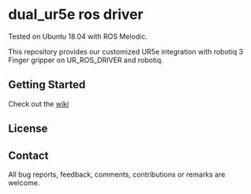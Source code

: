 # dual_ur5e ros driver
Tested on Ubuntu 18.04 with ROS Melodic.

This repository provides our customized UR5e integration with robotiq 3 Finger gripper on UR_ROS_DRIVER and robotiq.


## Getting Started

Check out the [wiki](https://github.com/yaesolKim/dual_ur5e/wiki)

## License

## Contact

All bug reports, feedback, comments, contributions or remarks are welcome.
